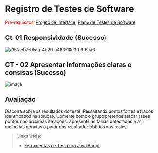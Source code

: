 # Registro de Testes de Software

<span style="color:red">Pré-requisitos: <a href="3-Projeto de Interface.md"> Projeto de Interface</a></span>, <a href="8-Plano de Testes de Software.md"> Plano de Testes de Software</a>

## Ct-01 Responsividade (Sucesso) 
![a161aeb7-95aa-4b20-a463-18c3fb3f6ba0](https://user-images.githubusercontent.com/113618051/204166797-fc0c0174-1bf2-413c-8b7f-6e390b3f3210.jpg)



## CT - 02 Apresentar informações claras e consisas (Sucesso) 

![image](https://user-images.githubusercontent.com/113618051/204166963-0ed937d5-bf38-448b-b7e2-4831f770351f.png)

## Avaliação

Discorra sobre os resultados do teste. Ressaltando pontos fortes e fracos identificados na solução. Comente como o grupo pretende atacar esses pontos nas próximas iterações. Apresente as falhas detectadas e as melhorias geradas a partir dos resultados obtidos nos testes.

> **Links Úteis**:
> - [Ferramentas de Test para Java Script](https://geekflare.com/javascript-unit-testing/)
